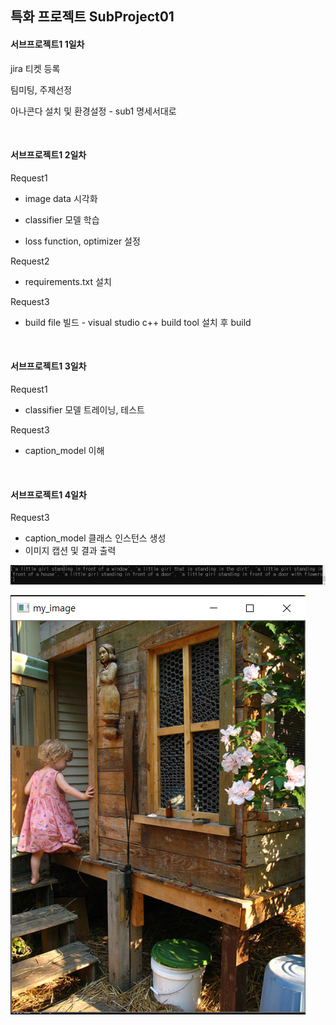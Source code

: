 

## 특화 프로젝트 SubProject01

#### 서브프로젝트1 1일차

jira 티켓 등록

팀미팅, 주제선정

아나콘다 설치 및 환경설정 - sub1 명세서대로

<br>

#### 서브프로젝트1 2일차

Request1 

- image data  시각화

- classifier 모델 학습
- loss function, optimizer 설정 

Request2

- requirements.txt 설치

Request3

- build file 빌드 - visual studio c++ build tool 설치 후  build

<br>

#### 서브프로젝트1 3일차

Request1

- classifier 모델 트레이닝, 테스트

Request3

- caption_model 이해

<br>

#### 서브프로젝트1 4일차

Request3

- caption_model 클래스 인스턴스 생성
- 이미지 캡션 및 결과 출력

![캡처](readme.assets/캡처.PNG)

![캡처2](readme.assets/캡처2.PNG)

